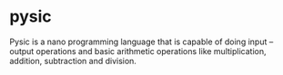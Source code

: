 # pysic
Pysic is a nano programming language that is capable of doing input – output operations and basic arithmetic operations like multiplication, addition, subtraction and division.
